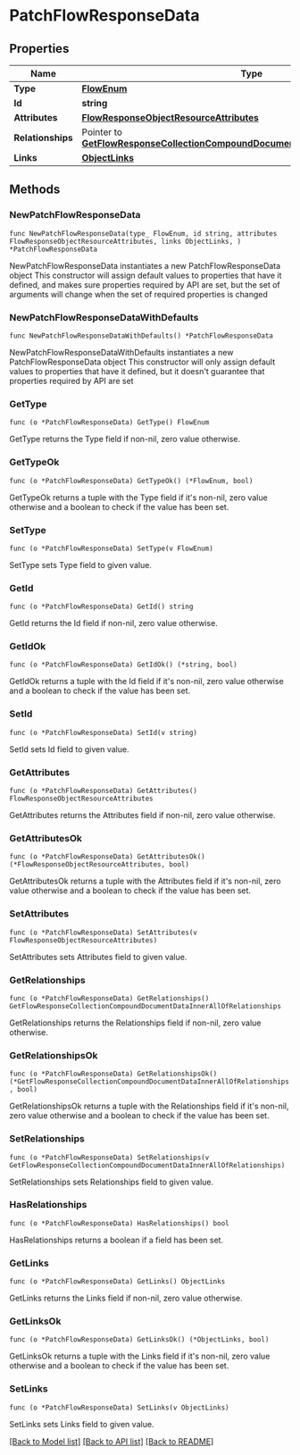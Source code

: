 # PatchFlowResponseData

## Properties

Name | Type | Description | Notes
------------ | ------------- | ------------- | -------------
**Type** | [**FlowEnum**](FlowEnum.md) |  | 
**Id** | **string** |  | 
**Attributes** | [**FlowResponseObjectResourceAttributes**](FlowResponseObjectResourceAttributes.md) |  | 
**Relationships** | Pointer to [**GetFlowResponseCollectionCompoundDocumentDataInnerAllOfRelationships**](GetFlowResponseCollectionCompoundDocumentDataInnerAllOfRelationships.md) |  | [optional] 
**Links** | [**ObjectLinks**](ObjectLinks.md) |  | 

## Methods

### NewPatchFlowResponseData

`func NewPatchFlowResponseData(type_ FlowEnum, id string, attributes FlowResponseObjectResourceAttributes, links ObjectLinks, ) *PatchFlowResponseData`

NewPatchFlowResponseData instantiates a new PatchFlowResponseData object
This constructor will assign default values to properties that have it defined,
and makes sure properties required by API are set, but the set of arguments
will change when the set of required properties is changed

### NewPatchFlowResponseDataWithDefaults

`func NewPatchFlowResponseDataWithDefaults() *PatchFlowResponseData`

NewPatchFlowResponseDataWithDefaults instantiates a new PatchFlowResponseData object
This constructor will only assign default values to properties that have it defined,
but it doesn't guarantee that properties required by API are set

### GetType

`func (o *PatchFlowResponseData) GetType() FlowEnum`

GetType returns the Type field if non-nil, zero value otherwise.

### GetTypeOk

`func (o *PatchFlowResponseData) GetTypeOk() (*FlowEnum, bool)`

GetTypeOk returns a tuple with the Type field if it's non-nil, zero value otherwise
and a boolean to check if the value has been set.

### SetType

`func (o *PatchFlowResponseData) SetType(v FlowEnum)`

SetType sets Type field to given value.


### GetId

`func (o *PatchFlowResponseData) GetId() string`

GetId returns the Id field if non-nil, zero value otherwise.

### GetIdOk

`func (o *PatchFlowResponseData) GetIdOk() (*string, bool)`

GetIdOk returns a tuple with the Id field if it's non-nil, zero value otherwise
and a boolean to check if the value has been set.

### SetId

`func (o *PatchFlowResponseData) SetId(v string)`

SetId sets Id field to given value.


### GetAttributes

`func (o *PatchFlowResponseData) GetAttributes() FlowResponseObjectResourceAttributes`

GetAttributes returns the Attributes field if non-nil, zero value otherwise.

### GetAttributesOk

`func (o *PatchFlowResponseData) GetAttributesOk() (*FlowResponseObjectResourceAttributes, bool)`

GetAttributesOk returns a tuple with the Attributes field if it's non-nil, zero value otherwise
and a boolean to check if the value has been set.

### SetAttributes

`func (o *PatchFlowResponseData) SetAttributes(v FlowResponseObjectResourceAttributes)`

SetAttributes sets Attributes field to given value.


### GetRelationships

`func (o *PatchFlowResponseData) GetRelationships() GetFlowResponseCollectionCompoundDocumentDataInnerAllOfRelationships`

GetRelationships returns the Relationships field if non-nil, zero value otherwise.

### GetRelationshipsOk

`func (o *PatchFlowResponseData) GetRelationshipsOk() (*GetFlowResponseCollectionCompoundDocumentDataInnerAllOfRelationships, bool)`

GetRelationshipsOk returns a tuple with the Relationships field if it's non-nil, zero value otherwise
and a boolean to check if the value has been set.

### SetRelationships

`func (o *PatchFlowResponseData) SetRelationships(v GetFlowResponseCollectionCompoundDocumentDataInnerAllOfRelationships)`

SetRelationships sets Relationships field to given value.

### HasRelationships

`func (o *PatchFlowResponseData) HasRelationships() bool`

HasRelationships returns a boolean if a field has been set.

### GetLinks

`func (o *PatchFlowResponseData) GetLinks() ObjectLinks`

GetLinks returns the Links field if non-nil, zero value otherwise.

### GetLinksOk

`func (o *PatchFlowResponseData) GetLinksOk() (*ObjectLinks, bool)`

GetLinksOk returns a tuple with the Links field if it's non-nil, zero value otherwise
and a boolean to check if the value has been set.

### SetLinks

`func (o *PatchFlowResponseData) SetLinks(v ObjectLinks)`

SetLinks sets Links field to given value.



[[Back to Model list]](../README.md#documentation-for-models) [[Back to API list]](../README.md#documentation-for-api-endpoints) [[Back to README]](../README.md)


